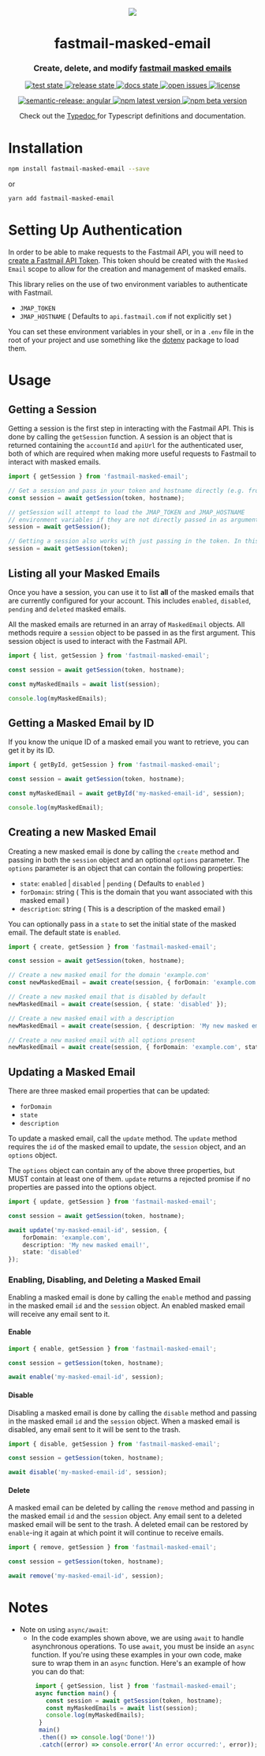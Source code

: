 
<p align="center">
  <img src="logo.png" />
</p>
<h1 align="center" style="border-bottom: none;">fastmail-masked-email</h1>
<h3 align="center">Create, delete, and modify <a href="https://www.fastmail.help/hc/en-us/articles/4406536368911-Masked-Email">fastmail masked emails</a></h3>

<p align="center">
  <a href="https://github.com/ajyey/fastmail-masked-email/actions/workflows/test.yml">
    <img alt="test state" src="https://github.com/ajyey/fastmail-masked-email/actions/workflows/test.yml/badge.svg?branch=master">
  </a>
  <a href="https://github.com/ajyey/fastmail-masked-email/actions/workflows/release.yml">
    <img alt="release state" src="https://github.com/ajyey/fastmail-masked-email/actions/workflows/release.yml/badge.svg?branch=master">
  </a>
  <a href="https://github.com/ajyey/fastmail-masked-email/actions/workflows/docs.yml">
    <img alt="docs state" src="https://github.com/ajyey/fastmail-masked-email/actions/workflows/docs.yml/badge.svg?branch=master">
  </a>
  <a href="https://github.com/ajyey/fastmail-masked-email/issues?q=is%3Aopen+is%3Aissue">
    <img alt="open issues" src="https://img.shields.io/github/issues-raw/ajyey/fastmail-masked-email">
  </a>
  <a href="https://github.com/ajyey/fastmail-masked-email/blob/master/LICENSE">
    <img alt="license" src="https://img.shields.io/github/license/ajyey/fastmail-masked-email">
  </a>
</p>
<p align="center">
  <a href="https://github.com/semantic-release/semantic-release/tree/master">
    <img alt="semantic-release: angular" src="https://img.shields.io/badge/semantic--release-angular-e10079?logo=semantic-release">
  </a>
  <a href="https://www.npmjs.com/package/fastmail-masked-email">
    <img alt="npm latest version" src="https://img.shields.io/npm/v/fastmail-masked-email">
  </a>
  <a href="https://www.npmjs.com/package/fastmail-masked-email">
    <img alt="npm beta version" src="https://img.shields.io/npm/v/fastmail-masked-email/beta.svg">
  </a>
</p>
<p align="center">
  Check out the
  <a href="https://ajyey.github.io/fastmail-masked-email/">
    Typedoc
  </a>
  for Typescript definitions and documentation.

</p>


# Installation


```bash
npm install fastmail-masked-email --save
```
or
```bash
yarn add fastmail-masked-email
```

# Setting Up Authentication
In order to be able to make requests to the Fastmail API, you will need to [create a Fastmail API Token](https://www.fastmail.help/hc/en-us/articles/5254602856719-API-tokens).
This token should be created with the `Masked Email` scope to allow for the creation and management of masked emails.

This library relies on the use of two environment variables to authenticate with Fastmail.

- `JMAP_TOKEN`
- `JMAP_HOSTNAME` ( Defaults to `api.fastmail.com` if not explicitly set )

You can set these environment variables in your shell, or in a `.env` file in the root of your project and use something like the [dotenv](https://www.npmjs.com/package/dotenv) package to load them.

# Usage

## Getting a Session
Getting a session is the first step in interacting with the Fastmail API. This is done by calling the `getSession` function.
A session is an object that is returned containing the `accountId` and `apiUrl` for the authenticated user,
both of which are required when making more useful requests to Fastmail to interact with masked emails.


```typescript
import { getSession } from 'fastmail-masked-email';

// Get a session and pass in your token and hostname directly (e.g. from using dotenv)
const session = await getSession(token, hostname);

// getSession will attempt to load the JMAP_TOKEN and JMAP_HOSTNAME
// environment variables if they are not directly passed in as arguments
session = await getSession();

// Getting a session also works with just passing in the token. In this case, the hostname will default to api.fastmail.com
session = await getSession(token);
```

## Listing all your Masked Emails
Once you have a session, you can use it to list **all** of the masked emails that are currently configured for your account.
This includes `enabled`, `disabled`, `pending` and `deleted` masked emails.

All the masked emails are returned in an array of `MaskedEmail` objects.
All methods require a `session` object to be passed in as the first argument. This session object is used to interact with the
Fastmail API.

```typescript
import { list, getSession } from 'fastmail-masked-email';

const session = await getSession(token, hostname);

const myMaskedEmails = await list(session);

console.log(myMaskedEmails);
```

## Getting a Masked Email by ID
If you know the unique ID of a masked email you want to retrieve, you can get it by its ID.

```typescript
import { getById, getSession } from 'fastmail-masked-email';

const session = await getSession(token, hostname);

const myMaskedEmail = await getById('my-masked-email-id', session);

console.log(myMaskedEmail);
```


## Creating a new Masked Email
Creating a new masked email is done by calling the `create` method and passing in both the `session` object and an optional `options` parameter.
The `options` parameter is an object that can contain the following properties:

- `state`: `enabled` | `disabled` | `pending` ( Defaults to `enabled` )
- `forDomain`: string ( This is the domain that you want associated with this masked email )
- `description`: string ( This is a description of the masked email )

You can optionally pass in a `state` to set the initial state of the masked email. The default state is `enabled`.

```typescript
import { create, getSession } from 'fastmail-masked-email';

const session = await getSession(token, hostname);

// Create a new masked email for the domain 'example.com'
const newMaskedEmail = await create(session, { forDomain: 'example.com' });

// Create a new masked email that is disabled by default
newMaskedEmail = await create(session, { state: 'disabled' });

// Create a new masked email with a description
newMaskedEmail = await create(session, { description: 'My new masked email' });

// Create a new masked email with all options present
newMaskedEmail = await create(session, { forDomain: 'example.com', state: 'enabled', description: 'My new masked email' });
```

## Updating a Masked Email
There are three masked email properties that can be updated:
- `forDomain`
- `state`
- `description`

To update a masked email, call the `update` method.
The `update` method requires the `id` of the masked email to update, the `session` object, and an  `options` object.

The `options` object can contain any of the above three properties, but MUST contain at least one of them.
`update` returns a rejected promise if no properties are passed into the options object.


```typescript
import { update, getSession } from 'fastmail-masked-email';

const session = await getSession(token, hostname);

await update('my-masked-email-id', session, {
	forDomain: 'example.com',
	description: 'My new masked email!',
	state: 'disabled'
});
```


### Enabling, Disabling, and Deleting a Masked Email
Enabling a masked email is done by calling the `enable` method and passing in the masked email `id` and the `session` object.
An enabled masked email will receive any email sent to it.

#### Enable

```typescript
import { enable, getSession } from 'fastmail-masked-email';

const session = getSession(token, hostname);

await enable('my-masked-email-id', session);
```

#### Disable
Disabling a masked email is done by calling the `disable` method and passing in the masked email `id` and the `session` object.
When a masked email is disabled, any email sent to it will be sent to the trash.

```typescript
import { disable, getSession } from 'fastmail-masked-email';

const session = getSession(token, hostname);

await disable('my-masked-email-id', session);

```


#### Delete
A masked email can be deleted by calling the `remove` method and passing in the masked email `id` and the `session` object.
Any email sent to a deleted masked email will be sent to the trash.
A deleted email can be restored by `enable`-ing it again at which point it will continue to receive emails.

```typescript
import { remove, getSession } from 'fastmail-masked-email';

const session = getSession(token, hostname);

await remove('my-masked-email-id', session);
```

# Notes
- Note on using `async/await`:
  - In the code examples shown above, we are using `await` to handle asynchronous operations. To use `await`, you must be inside an `async` function.
	If you're using these examples in your own code, make sure to wrap them in an `async` function. Here's an example of how you can do that:
  	```typescript
     import { getSession, list } from 'fastmail-masked-email';
     async function main() {
        const session = await getSession(token, hostname);
        const myMaskedEmails = await list(session);
        console.log(myMaskedEmails);
  	  }
  	  main()
  	  .then(() => console.log('Done!'))
  	  .catch((error) => console.error('An error occurred:', error));
  	```
